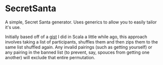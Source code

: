 SecretSanta
===========

A simple, Secret Santa generator. Uses generics to allow you to easily tailor it's use.

Initially based off of a [gist](https://gist.github.com/RichardAllanBrown/7375465) I did in Scala a little while ago, this approach involves taking a list of participants, shuffles them and then zips them to the same list shuffled again. Any invalid pairings (such as getting yourself) or any pairing in the banned list (to prevent, say, spouces from getting one another) will exclude that entire permutation.
